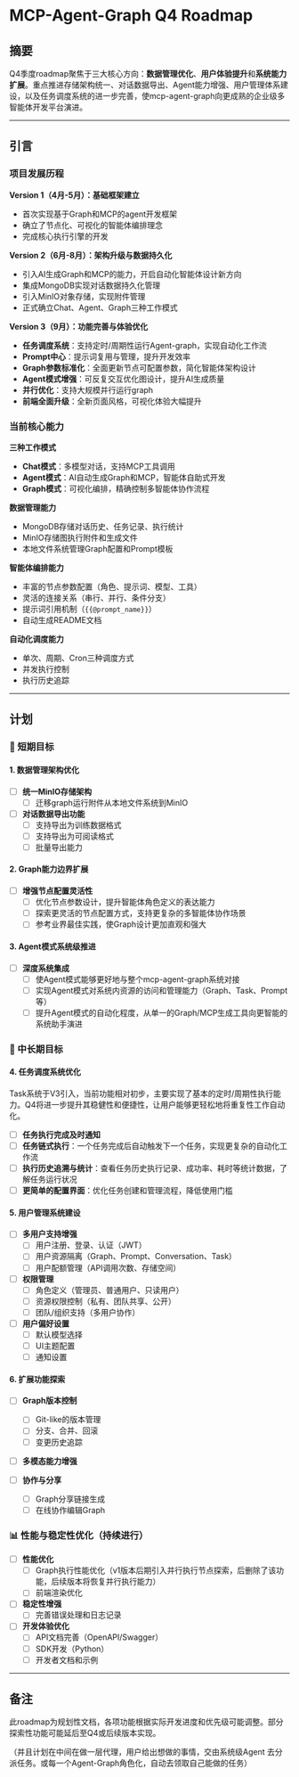 # MCP-Agent-Graph Q4 Roadmap

## 摘要

Q4季度roadmap聚焦于三大核心方向：**数据管理优化**、**用户体验提升**和**系统能力扩展**。重点推进存储架构统一、对话数据导出、Agent能力增强、用户管理体系建设，以及任务调度系统的进一步完善，使mcp-agent-graph向更成熟的企业级多智能体开发平台演进。

---

## 引言

### 项目发展历程

**Version 1（4月-5月）：基础框架建立**
- 首次实现基于Graph和MCP的agent开发框架
- 确立了节点化、可视化的智能体编排理念
- 完成核心执行引擎的开发

**Version 2（6月-8月）：架构升级与数据持久化**
- 引入AI生成Graph和MCP的能力，开启自动化智能体设计新方向
- 集成MongoDB实现对话数据持久化管理
- 引入MinIO对象存储，实现附件管理
- 正式确立Chat、Agent、Graph三种工作模式

**Version 3（9月）：功能完善与体验优化**
- **任务调度系统**：支持定时/周期性运行Agent-graph，实现自动化工作流
- **Prompt中心**：提示词复用与管理，提升开发效率
- **Graph参数标准化**：全面更新节点可配置参数，简化智能体架构设计
- **Agent模式增强**：可反复交互优化图设计，提升AI生成质量
- **并行优化**：支持大规模并行运行graph
- **前端全面升级**：全新页面风格，可视化体验大幅提升

### 当前核心能力

**三种工作模式**
- **Chat模式**：多模型对话，支持MCP工具调用
- **Agent模式**：AI自动生成Graph和MCP，智能体自助式开发
- **Graph模式**：可视化编排，精确控制多智能体协作流程

**数据管理能力**
- MongoDB存储对话历史、任务记录、执行统计
- MinIO存储图执行附件和生成文件
- 本地文件系统管理Graph配置和Prompt模板

**智能体编排能力**
- 丰富的节点参数配置（角色、提示词、模型、工具）
- 灵活的连接关系（串行、并行、条件分支）
- 提示词引用机制（`{{@prompt_name}}`）
- 自动生成README文档

**自动化调度能力**
- 单次、周期、Cron三种调度方式
- 并发执行控制
- 执行历史追踪

---

## 计划

### 🎯 短期目标

#### 1. 数据管理架构优化

- [ ] **统一MinIO存储架构**
  - [ ] 迁移graph运行附件从本地文件系统到MinIO

- [ ] **对话数据导出功能**
  - [ ] 支持导出为训练数据格式
  - [ ] 支持导出为可阅读格式
  - [ ] 批量导出能力

#### 2. Graph能力边界扩展

- [ ] **增强节点配置灵活性**
  - [ ] 优化节点参数设计，提升智能体角色定义的表达能力
  - [ ] 探索更灵活的节点配置方式，支持更复杂的多智能体协作场景
  - [ ] 参考业界最佳实践，使Graph设计更加直观和强大

#### 3. Agent模式系统级推进

- [ ] **深度系统集成**
  - [ ] 使Agent模式能够更好地与整个mcp-agent-graph系统对接
  - [ ] 实现Agent模式对系统内资源的访问和管理能力（Graph、Task、Prompt等）
  - [ ] 提升Agent模式的自动化程度，从单一的Graph/MCP生成工具向更智能的系统助手演进

### 🚀 中长期目标

#### 4. 任务调度系统优化

Task系统于V3引入，当前功能相对初步，主要实现了基本的定时/周期性执行能力。Q4将进一步提升其稳健性和便捷性，让用户能够更轻松地将重复性工作自动化。

- [ ] **任务执行完成及时通知**
- [ ] **任务链式执行**：一个任务完成后自动触发下一个任务，实现更复杂的自动化工作流
- [ ] **执行历史追溯与统计**：查看任务历史执行记录、成功率、耗时等统计数据，了解任务运行状况
- [ ] **更简单的配置界面**：优化任务创建和管理流程，降低使用门槛

#### 5. 用户管理系统建设

- [ ] **多用户支持增强**
  - [ ] 用户注册、登录、认证（JWT）
  - [ ] 用户资源隔离（Graph、Prompt、Conversation、Task）
  - [ ] 用户配额管理（API调用次数、存储空间）

- [ ] **权限管理**
  - [ ] 角色定义（管理员、普通用户、只读用户）
  - [ ] 资源权限控制（私有、团队共享、公开）
  - [ ] 团队/组织支持（多用户协作）

- [ ] **用户偏好设置**
  - [ ] 默认模型选择
  - [ ] UI主题配置
  - [ ] 通知设置

#### 6. 扩展功能探索

- [ ] **Graph版本控制**
  - [ ] Git-like的版本管理
  - [ ] 分支、合并、回滚
  - [ ] 变更历史追踪

- [ ] **多模态能力增强**

- [ ] **协作与分享**
  - [ ] Graph分享链接生成
  - [ ] 在线协作编辑Graph

### 📊 性能与稳定性优化（持续进行）

- [ ] **性能优化**
  - [ ] Graph执行性能优化（v1版本后期引入并行执行节点探索，后删除了该功能，后续版本将恢复并行执行能力）
  - [ ] 前端渲染优化

- [ ] **稳定性增强**
  - [ ] 完善错误处理和日志记录

- [ ] **开发体验优化**
  - [ ] API文档完善（OpenAPI/Swagger）
  - [ ] SDK开发（Python）
  - [ ] 开发者文档和示例

---

## 备注

此roadmap为规划性文档，各项功能根据实际开发进度和优先级可能调整。部分探索性功能可能延后至Q4或后续版本实现。


（并且计划在中间在做一层代理，用户给出想做的事情，交由系统级Agent 去分派任务。或每一个Agent-Graph角色化，自动去领取自己能做的任务）